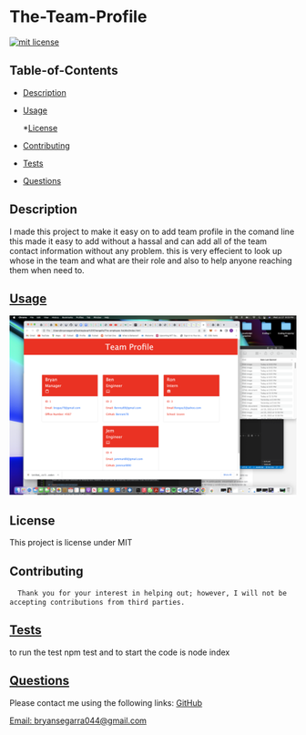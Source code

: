 # The-Team-Profile
[![mit license](https://img.shields.io/badge/License-mit-blue.svg)](undefined)

  ## Table-of-Contents
  * [Description](#description)
  * [Usage](#usage)
  
    *[License](#license)
    
  * [Contributing](#contributing)
  * [Tests](#tests)
  * [Questions](#questions)
  
  ## Description
  I made this project to make it easy on to add team profile in the comand line this made it easy to add without a hassal and can add all of the team contact information without any problem.
  this is very effecient to look up whose in the team and what are their role and also to help anyone reaching them when need to.
  
  ## [Usage](#table-of-contents)
  
  ![TEAM!](team-profile.png)
 
  ## License 

  This project is license under MIT

  ## Contributing

   
      Thank you for your interest in helping out; however, I will not be accepting contributions from third parties.
      
  ## [Tests](#table-of-contents)
  to run the test npm test and to start the code is node index 

  ##  [Questions](#table-of-contents)
  Please contact me using the following links:
  [GitHub](https://github.com/Bryguy20)
  
  [Email: bryansegarra044@gmail.com](mailto:bryansegarra044@gmail.com)